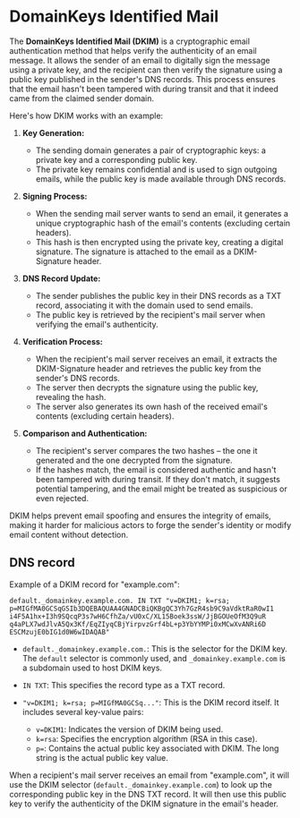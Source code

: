 # DomainKeys Identified Mail
The __DomainKeys Identified Mail (DKIM)__ is a cryptographic email authentication method that helps verify the authenticity of an email message. It allows the sender of an email to digitally sign the message using a private key, and the recipient can then verify the signature using a public key published in the sender's DNS records. This process ensures that the email hasn't been tampered with during transit and that it indeed came from the claimed sender domain.

Here's how DKIM works with an example:

1. **Key Generation:**
      - The sending domain generates a pair of cryptographic keys: a private key and a corresponding public key.
      - The private key remains confidential and is used to sign outgoing emails, while the public key is made available through DNS records.

2. **Signing Process:**
      - When the sending mail server wants to send an email, it generates a unique cryptographic hash of the email's contents (excluding certain headers).
      - This hash is then encrypted using the private key, creating a digital signature. The signature is attached to the email as a DKIM-Signature header.

3. **DNS Record Update:**
      - The sender publishes the public key in their DNS records as a TXT record, associating it with the domain used to send emails.
      - The public key is retrieved by the recipient's mail server when verifying the email's authenticity.

4. **Verification Process:**
      - When the recipient's mail server receives an email, it extracts the DKIM-Signature header and retrieves the public key from the sender's DNS records.
      - The server then decrypts the signature using the public key, revealing the hash.
      - The server also generates its own hash of the received email's contents (excluding certain headers).

5. **Comparison and Authentication:**
      - The recipient's server compares the two hashes – the one it generated and the one decrypted from the signature.
      - If the hashes match, the email is considered authentic and hasn't been tampered with during transit. If they don't match, it suggests potential tampering, and the email might be treated as suspicious or even rejected.

DKIM helps prevent email spoofing and ensures the integrity of emails, making it harder for malicious actors to forge the sender's identity or modify email content without detection.

## DNS record

Example of a DKIM record for "example.com":

```
default._domainkey.example.com. IN TXT "v=DKIM1; k=rsa; p=MIGfMA0GCSqGSIb3DQEBAQUAA4GNADCBiQKBgQC3Yh7GzR4sb9C9aVdktRaR0wI1
i4F5A1hx+I3h9SQcqP3s7wH6CfhZa/vU0xC/XL15Boek3ssW/JjBGOUeOfM3Q9uR
q4aPLX7wdJlvA5Qx3Kf/EqZIyqCBjYirpvzGrf4bL+p3YbYYMPi0xMCwXvANRi6D
ESCMzujE0bIG1d0W6wIDAQAB"
```

- `default._domainkey.example.com.`: This is the selector for the DKIM key. The `default` selector is commonly used, and `_domainkey.example.com` is a subdomain used to host DKIM keys.

- `IN TXT`: This specifies the record type as a TXT record.

- `"v=DKIM1; k=rsa; p=MIGfMA0GCSq..."`: This is the DKIM record itself. It includes several key-value pairs:
  - `v=DKIM1`: Indicates the version of DKIM being used.
  - `k=rsa`: Specifies the encryption algorithm (RSA in this case).
  - `p=`: Contains the actual public key associated with DKIM. The long string is the actual public key value.

When a recipient's mail server receives an email from "example.com", it will use the DKIM selector (`default._domainkey.example.com`) to look up the corresponding public key in the DNS TXT record. It will then use this public key to verify the authenticity of the DKIM signature in the email's header.
